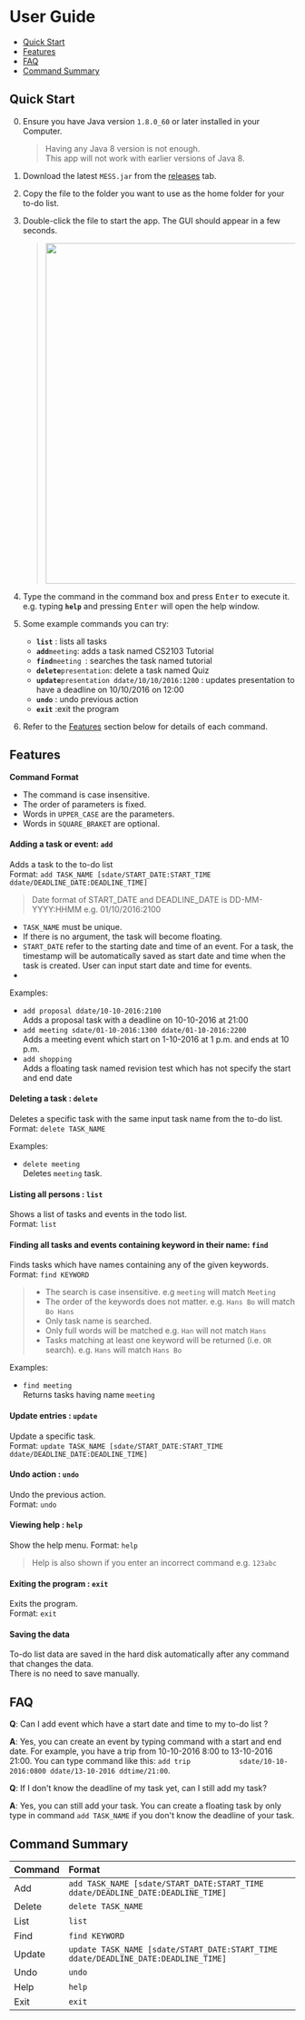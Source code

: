 # User Guide

* [Quick Start](#quick-start)
* [Features](#features)
* [FAQ](#FAQ)
* [Command Summary](#command-summary)

## Quick Start

0. Ensure you have Java version `1.8.0_60` or later installed in your Computer.<br>
   > Having any Java 8 version is not enough. <br>
   This app will not work with earlier versions of Java 8.
   
1. Download the latest `MESS.jar` from the [releases](../../../releases) tab.
2. Copy the file to the folder you want to use as the home folder for your to-do list.
3. Double-click the file to start the app. The GUI should appear in a few seconds.
   > <img src="images/Ui.png" width="600">

4. Type the command in the command box and press <kbd>Enter</kbd> to execute it. <br>
   e.g. typing **`help`** and pressing <kbd>Enter</kbd> will open the help window.
5. Some example commands you can try:
   * **`list`** : lists all tasks
   * **`add`**`meeting`: adds a task named CS2103 Tutorial
   * **`find`**`meeting `: searches the task named tutorial   
   * **`delete`**`presentation`: delete a task named Quiz
   * **`update`**`presentation ddate/10/10/2016:1200` : updates presentation to have a deadline on 10/10/2016 on 12:00
   * **`undo`** : undo previous action
   * **`exit`** :exit the program
6. Refer to the [Features](#features) section below for details of each command.<br>


## Features

**Command Format**
* The command is case insensitive.
* The order of parameters is fixed.
* Words in `UPPER_CASE` are the parameters.
* Words in `SQUARE_BRAKET` are optional.
 
#### Adding a task or event: `add`
Adds a task to the to-do list<br>
Format: `add TASK_NAME [sdate/START_DATE:START_TIME ddate/DEADLINE_DATE:DEADLINE_TIME]`

> Date format of START_DATE and DEADLINE_DATE is DD-MM-YYYY:HHMM e.g. 01/10/2016:2100

* `TASK_NAME` must be unique.
* If there is no argument, the task will become floating.
* `START_DATE` refer to the starting date and time of an event. For a task, the timestamp will be automatically saved as start date and time when the task is created. User can input start date and time for events.
* 


Examples:
* `add proposal ddate/10-10-2016:2100` <br> Adds a proposal task with a deadline on 10-10-2016 at 21:00
* `add meeting sdate/01-10-2016:1300 ddate/01-10-2016:2200`<br> Adds a meeting event which start on 1-10-2016 at 1 p.m. and ends at 10 p.m.
* `add shopping` <br> Adds a floating task named revision test which has not specify the start and end date

#### Deleting a task : `delete`
Deletes a specific task with the same input task name from the to-do list.<br>
Format: `delete TASK_NAME`

Examples:
* `delete meeting`<br>
  Deletes `meeting` task.

#### Listing all persons : `list`
Shows a list of tasks and events in the todo list.<br>
Format: `list`

#### Finding all tasks and events containing keyword in their name: `find`
Finds tasks which have names containing any of the given keywords.<br>
Format: `find KEYWORD`

> * The search is case insensitive. e.g `meeting` will match `Meeting`
> * The order of the keywords does not matter. e.g. `Hans Bo` will match `Bo Hans`
> * Only task name is searched.
> * Only full words will be matched e.g. `Han` will not match `Hans`
> * Tasks matching at least one keyword will be returned (i.e. `OR` search).
	e.g. `Hans` will match `Hans Bo`

Examples:
* `find meeting`<br>
  Returns tasks having name `meeting`

#### Update entries : `update`
Update a specific task.<br>
Format: `update TASK_NAME [sdate/START_DATE:START_TIME ddate/DEADLINE_DATE:DEADLINE_TIME]`

#### Undo action : `undo`
Undo the previous action.<br>
Format: `undo`

#### Viewing help : `help`
Show the help menu. Format: `help`
> Help is also shown if you enter an incorrect command e.g. `123abc`

#### Exiting the program : `exit`
Exits the program.<br>
Format: `exit`  

#### Saving the data
To-do list data are saved in the hard disk automatically after any command that changes the data.<br>
There is no need to save manually.

## FAQ
**Q**: Can I add event which have a start date and time to my to-do list ?<br>

**A**: Yes, you can create an event by typing command with a start and end date.
       For example, you have a trip from 10-10-2016 8:00 to 13-10-2016 21:00. You can type command like this: `add trip            sdate/10-10-2016:0800 ddate/13-10-2016 ddtime/21:00`.
       
**Q**: If I don't know the deadline of my task yet, can I still add my task?<br>

**A**: Yes, you can still add your task. You can create a floating task by only type in command `add TASK_NAME` if you don't know the deadline of your task.

  	
## Command Summary

Command | Format  
-------- | :--------
Add | `add TASK_NAME [sdate/START_DATE:START_TIME ddate/DEADLINE_DATE:DEADLINE_TIME]`
Delete | `delete TASK_NAME`
List | `list`
Find | `find KEYWORD`
Update | `update TASK_NAME [sdate/START_DATE:START_TIME ddate/DEADLINE_DATE:DEADLINE_TIME]`
Undo | `undo`
Help | `help`
Exit | `exit`
